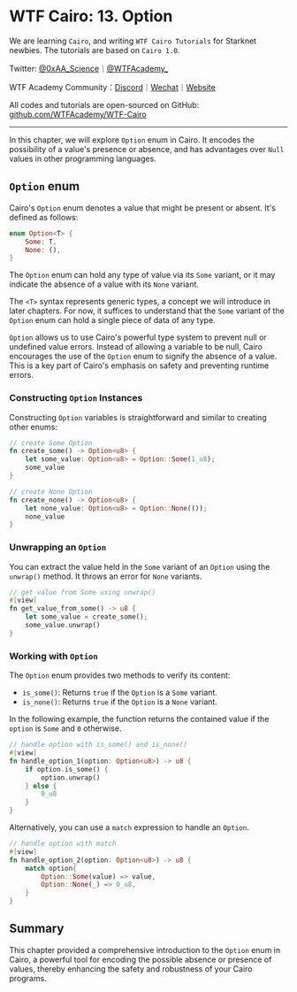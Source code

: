 # WTF Cairo: 13. Option

We are learning `Cairo`, and writing `WTF Cairo Tutorials` for Starknet newbies. The tutorials are based on `Cairo 1.0`.

Twitter: [@0xAA_Science](https://twitter.com/0xAA_Science)｜[@WTFAcademy_](https://twitter.com/WTFAcademy_)

WTF Academy Community：[Discord](https://discord.wtf.academy)｜[Wechat](https://docs.google.com/forms/d/e/1FAIpQLSe4KGT8Sh6sJ7hedQRuIYirOoZK_85mizdw7vA1-YjodgJ-A/viewform?usp=sf_link)｜[Website](https://wtf.academy)

All codes and tutorials are open-sourced on GitHub: [github.com/WTFAcademy/WTF-Cairo](https://github.com/WTFAcademy/WTF-Cairo)

---

In this chapter, we will explore `Option` enum in Cairo. It encodes the possibility of a value's presence or absence, and has advantages over `Null` values in other programming languages.

## `Option` enum

Cairo's `Option` enum denotes a value that might be present or absent. It's defined as follows:

```rust
enum Option<T> {
    Some: T,
    None: (),
}
```

The `Option` enum can hold any type of value via its `Some` variant, or it may indicate the absence of a value with its `None` variant.

The `<T>` syntax represents generic types, a concept we will introduce in later chapters. For now, it suffices to understand that the `Some` variant of the `Option` enum can hold a single piece of data of any type.

`Option` allows us to use Cairo's powerful type system to prevent null or undefined value errors. Instead of allowing a variable to be null, Cairo encourages the use of the `Option` enum to signify the absence of a value. This is a key part of Cairo's emphasis on safety and preventing runtime errors.

### Constructing `Option` Instances

Constructing `Option` variables is straightforward and similar to creating other enums:

```rust
// create Some Option
fn create_some() -> Option<u8> {
    let some_value: Option<u8> = Option::Some(1_u8);
    some_value
}

// create None Option
fn create_none() -> Option<u8> {
    let none_value: Option<u8> = Option::None(());
    none_value
}  
```

### Unwrapping an `Option`

You can extract the value held in the `Some` variant of an `Option` using the `unwrap()` method. It throws an error for `None` variants.

```rust
// get value from Some using unwrap()
#[view]
fn get_value_from_some() -> u8 {
    let some_value = create_some();
    some_value.unwrap()
}
```

### Working with `Option`

The `Option` enum provides two methods to verify its content:

- `is_some()`: Returns `true` if the `Option` is a `Some` variant.
- `is_none()`: Returns `true` if the `Option` is a `None` variant.

In the following example, the function returns the contained value if the `option` is `Some` and `0` otherwise.

```rust
// handle option with is_some() and is_none()
#[view]
fn handle_option_1(option: Option<u8>) -> u8 {
    if option.is_some() {
        option.unwrap()
    } else {
        0_u8
    }
}
```

Alternatively, you can use a `match` expression to handle an `Option`.

```rust
// handle option with match
#[view]
fn handle_option_2(option: Option<u8>) -> u8 {
    match option{
        Option::Some(value) => value,
        Option::None(_) => 0_u8,
    }
}
```

## Summary

This chapter provided a comprehensive introduction to the `Option` enum in Cairo, a powerful tool for encoding the possible absence or presence of values, thereby enhancing the safety and robustness of your Cairo programs.